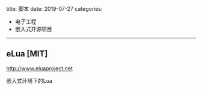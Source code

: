 title: 脚本
date: 2019-07-27
categories:
- 电子工程
- 嵌入式开源项目




---

## eLua [MIT]

http://www.eluaproject.net

嵌入式环境下的Lua
